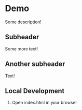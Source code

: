 # Demo

Some description!

## Subheader

Some more text!

## Another subheader

Text!

## Local Development

1. Open index.html in your browser
